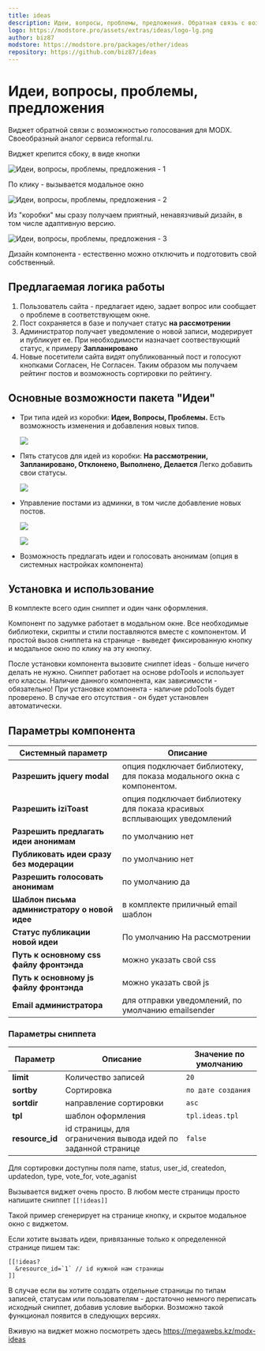 ```yaml
---
title: ideas
description: Идеи, вопросы, проблемы, предложения. Обратная связь с возможностью голосования
logo: https://modstore.pro/assets/extras/ideas/logo-lg.png
author: biz87
modstore: https://modstore.pro/packages/other/ideas
repository: https://github.com/biz87/ideas
---
```

# Идеи, вопросы, проблемы, предложения

Виджет обратной связи с возможностью голосования для MODX.  Своеобразный аналог сервиса reformal.ru.

Виджет крепится сбоку, в виде кнопки

![Идеи, вопросы, проблемы, предложения - 1](https://file.modx.pro/files/4/d/e/4dedc3fa3987b965cc643d673774c4c6s.jpg)

По клику - вызывается модальное окно

![Идеи, вопросы, проблемы, предложения - 2](https://file.modx.pro/files/f/7/7/f775750f2e2cef567e9fc55ab842396ds.jpg)

Из "коробки" мы сразу получаем приятный, ненавязчивый дизайн, в том числе адаптивную версию.

![Идеи, вопросы, проблемы, предложения - 3](https://file.modx.pro/files/a/d/3/ad3e443dc5c0b21189f5102d68218595s.jpg)

Дизайн компонента - естественно можно отключить и подготовить свой собственный.

## Предлагаемая логика работы

1. Пользователь сайта - предлагает идею, задает вопрос или сообщает о проблеме в соответствующем окне.
2. Пост сохраняется в базе и получает статус **на рассмотрении**
3. Администратор получает уведомление о новой записи, модерирует и публикует ее. При необходимости назначает соотвествующий статус, к примеру **Запланировано**
4. Новые посетители сайта видят опубликованный пост и голосуют кнопками Согласен, Не Согласен. Таким образом мы получаем рейтинг постов и возможность сортировки по рейтингу.

## Основные возможности пакета "Идеи"

- Три типа идей из коробки: **Идеи, Вопросы, Проблемы.**  Есть возможность изменения и добавления новых типов.

    ![](https://file.modx.pro/files/c/5/d/c5d3db20324b55f2f9390317d0b3ebce.png)

- Пять статусов для идей из коробки:  <strong>На рассмотрении, Запланировано, Отклонено, Выполнено, Делается </strong> Легко добавить свои статусы.

    ![](https://file.modx.pro/files/d/c/1/dc171f7cf9ec3746b875de785080461f.png)

- Управление постами из админки, в том числе  добавление новых постов.

    ![](https://file.modx.pro/files/f/3/d/f3de6a641d93b19fea4c964ddc3e3483.png)

    ![](https://file.modx.pro/files/a/0/4/a046804374888b63cf877fb5aaaeb5a5.png)

- Возможность предлагать идеи и голосовать анонимам (опция в системных настройках компонента)

## Установка и использование

В комплекте всего один сниппет и один чанк оформления.

Компонент по задумке работает в модальном окне.  Все необходимые библиотеки, скрипты и стили поставляются вместе с компонентом. И простой вызов сниппета на странице - выведет фиксированную кнопку и модальное окно по клику на эту кнопку.

После установки компонента вызовите сниппет ideas - больше ничего делать не нужно.
Сниппет работает на основе pdoTools и использует его классы.  Наличие данного компонента, как зависимости - обязательно! При установке компонента - наличие pdoTools будет проверено. В случае его отсутствия - он будет установлен автоматически.

## Параметры компонента

| Системный параметр                            | Описание                                                                |
| --------------------------------------------- | ----------------------------------------------------------------------- |
| **Разрешить jquery modal**                    | опция подключает библиотеку, для показа модального окна с компонентом.  |
| **Разрешить iziToast**                        | опция подключает библиотеку для показа красивых всплывающих уведомлений |
| **Разрешить предлагать идеи анонимам**        | по умолчанию нет                                                        |
| **Публиковать идеи сразу без модерации**      | по умолчанию нет                                                        |
| **Разрешить голосовать анонимам**             | по умолчанию да                                                         |
| **Шаблон письма администратору о новой идее** | в комплекте приличный email шаблон                                      |
| **Статус публикации новой идеи**              | По умолчанию На рассмотрении                                            |
| **Путь к основному css файлу фронтэнда**      | можно указать свой css                                                  |
| **Путь к основному js файлу фронтэнда**       | можно указать свой js                                                   |
| **Email администратора**                      | для отправки уведомлений, по умолчанию emailsender                      |

### Параметры сниппета

| Параметр        | Описание                                                      | Значение по умолчанию |
| --------------- | ------------------------------------------------------------- | --------------------- |
| **limit**       | Количество записей                                            | `20`                  |
| **sortby**      | Сортировка                                                    | `по дате создания`    |
| **sortdir**     | направление сортировки                                        | `asc`                 |
| **tpl**         | шаблон оформления                                             | `tpl.ideas.tpl`       |
| **resource_id** | id страницы, для ограничения вывода идей по заданной странице | `false`               |

Для сортировки доступны поля name, status, user_id, createdon, updatedon, type, vote_for, vote_aganist

Вызывается виджет очень просто.
В любом месте страницы просто напишите сниппет `[[!ideas]]`

Такой пример сгенерирует на странице кнопку, и скрытое модальное окно с виджетом.

Если хотите вызвать идеи, привязанные только к определенной странице пишем так:

```modx
[[!ideas?
  &resource_id=`1` // id нужной нам страницы
]]
```

В случае если вы хотите создать отдельные страницы по типам записей, статусам или пользователям - достаточно немного переписать исходный сниппет, добавив условие выборки.  Возможно такой функционал появится в следующих версиях.

Вживую на виджет можно посмотреть здесь <https://megawebs.kz/modx-ideas>
